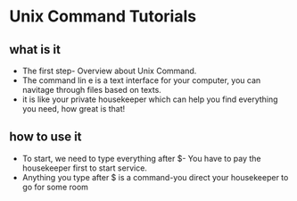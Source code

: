 # Unix Command Tutorials #
## what is it ##
 * The first step- Overview about Unix Command.
 * The command lin e is a text interface for your computer, you can navitage through files based on texts.
 * it is like your private housekeeper which can help you find everything you need, how great is that!
 ## how to use it ##
 * To start, we need to type everything after $- You have to pay the housekeeper first to start service.
 * Anything you type after $ is a command-you direct your housekeeper to go for some room


